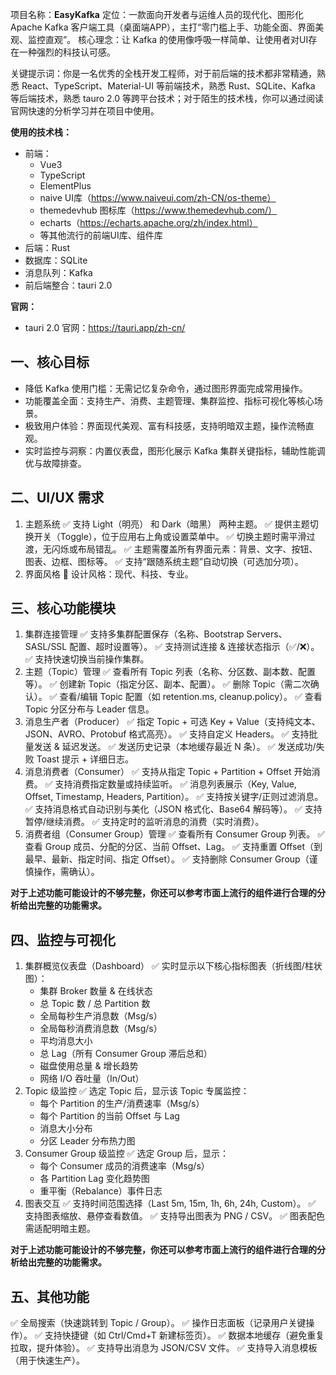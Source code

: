 项目名称：**EasyKafka**
定位：一款面向开发者与运维人员的现代化、图形化 Apache Kafka 客户端工具（桌面端APP），主打“零门槛上手、功能全面、界面美观、监控直观”。
核心理念：让 Kafka 的使用像呼吸一样简单、让使用者对UI存在一种强烈的科技认可感。

关键提示词：你是一名优秀的全栈开发工程师，对于前后端的技术都非常精通，熟悉 React、TypeScript、Material-UI 等前端技术，熟悉 Rust、SQLite、Kafka 等后端技术，熟悉 tauro 2.0 等跨平台技术；对于陌生的技术栈，你可以通过阅读官网快速的分析学习并在项目中使用。

**使用的技术栈：**
- 前端：
  - Vue3
  - TypeScript
  - ElementPlus 
  - naive UI库（https://www.naiveui.com/zh-CN/os-theme）
  - themedevhub 图标库（https://www.themedevhub.com/）
  - echarts（https://echarts.apache.org/zh/index.html）
  - 等其他流行的前端UI库、组件库
- 后端：Rust
- 数据库：SQLite
- 消息队列：Kafka
- 前后端整合：tauri 2.0
  
**官网：**
 - tauri 2.0 官网：https://tauri.app/zh-cn/

## 一、核心目标
- 降低 Kafka 使用门槛：无需记忆复杂命令，通过图形界面完成常用操作。
- 功能覆盖全面：支持生产、消费、主题管理、集群监控、指标可视化等核心场景。
- 极致用户体验：界面现代美观、富有科技感，支持明暗双主题，操作流畅直观。
- 实时监控与洞察：内置仪表盘，图形化展示 Kafka 集群关键指标，辅助性能调优与故障排查。

## 二、UI/UX 需求
1. 主题系统
✅ 支持 Light（明亮） 和 Dark（暗黑） 两种主题。
✅ 提供主题切换开关（Toggle），位于应用右上角或设置菜单中。
✅ 切换主题时需平滑过渡，无闪烁或布局错乱。
✅ 主题需覆盖所有界面元素：背景、文字、按钮、图表、边框、图标等。
✅ 支持“跟随系统主题”自动切换（可选加分项）。
2. 界面风格
🎨 设计风格：现代、科技、专业。

## 三、核心功能模块
1. 集群连接管理
✅ 支持多集群配置保存（名称、Bootstrap Servers、SASL/SSL 配置、超时设置等）。
✅ 支持测试连接 & 连接状态指示（✅/❌）。
✅ 支持快速切换当前操作集群。
2. 主题（Topic）管理
✅ 查看所有 Topic 列表（名称、分区数、副本数、配置等）。
✅ 创建新 Topic（指定分区、副本、配置）。
✅ 删除 Topic（需二次确认）。
✅ 查看/编辑 Topic 配置（如 retention.ms, cleanup.policy）。
✅ 查看 Topic 分区分布与 Leader 信息。
3. 消息生产者（Producer）
✅ 指定 Topic + 可选 Key + Value（支持纯文本、JSON、AVRO、Protobuf 格式高亮）。
✅ 支持自定义 Headers。
✅ 支持批量发送 & 延迟发送。
✅ 发送历史记录（本地缓存最近 N 条）。
✅ 发送成功/失败 Toast 提示 + 详细日志。
4. 消息消费者（Consumer）
✅ 支持从指定 Topic + Partition + Offset 开始消费。
✅ 支持消费指定数量或持续监听。
✅ 消息列表展示（Key, Value, Offset, Timestamp, Headers, Partition）。
✅ 支持按关键字/正则过滤消息。
✅ 支持消息格式自动识别与美化（JSON 格式化、Base64 解码等）。
✅ 支持暂停/继续消费。
✅ 支持定时的监听消息的消费（实时消费）。
5. 消费者组（Consumer Group）管理
✅ 查看所有 Consumer Group 列表。
✅ 查看 Group 成员、分配的分区、当前 Offset、Lag。
✅ 支持重置 Offset（到最早、最新、指定时间、指定 Offset）。
✅ 支持删除 Consumer Group（谨慎操作，需确认）。

**对于上述功能可能设计的不够完整，你还可以参考市面上流行的组件进行合理的分析给出完整的功能需求。**

## 四、监控与可视化
1. 集群概览仪表盘（Dashboard）
✅ 实时显示以下核心指标图表（折线图/柱状图）：
    - 集群 Broker 数量 & 在线状态
    - 总 Topic 数 / 总 Partition 数
    - 全局每秒生产消息数（Msg/s）
    - 全局每秒消费消息数（Msg/s）
    - 平均消息大小
    - 总 Lag（所有 Consumer Group 滞后总和）
    - 磁盘使用总量 & 增长趋势
    - 网络 I/O 吞吐量（In/Out）
2. Topic 级监控
✅ 选定 Topic 后，显示该 Topic 专属监控：
    - 每个 Partition 的生产/消费速率（Msg/s）
    - 每个 Partition 的当前 Offset 与 Lag
    - 消息大小分布
    - 分区 Leader 分布热力图
3. Consumer Group 级监控
✅ 选定 Group 后，显示：
    - 每个 Consumer 成员的消费速率（Msg/s）
    - 各 Partition Lag 变化趋势图
    - 重平衡（Rebalance）事件日志
4. 图表交互
✅ 支持时间范围选择（Last 5m, 15m, 1h, 6h, 24h, Custom）。
✅ 支持图表缩放、悬停查看数值。
✅ 支持导出图表为 PNG / CSV。
✅ 图表配色需适配明暗主题。

**对于上述功能可能设计的不够完整，你还可以参考市面上流行的组件进行合理的分析给出完整的功能需求。**

## 五、其他功能
✅ 全局搜索（快速跳转到 Topic / Group）。
✅ 操作日志面板（记录用户关键操作）。
✅ 支持快捷键（如 Ctrl/Cmd+T 新建标签页）。
✅ 数据本地缓存（避免重复拉取，提升体验）。
✅ 支持导出消息为 JSON/CSV 文件。
✅ 支持导入消息模板（用于快速生产）。
